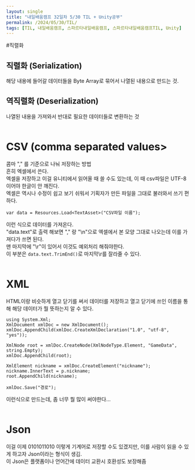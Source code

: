 ```yaml
---
layout: single
title: "내일배움캠프 32일차 5/30 TIL + Unity공부"
permalink: /2024/05/30/TIL/
tags: [TIL, 내일배움캠프, 스파르타내일배움캠프, 스파르타내일배움캠프TIL, Unity]
---
```


#직렬화
## 직렬화 (Serialization)
해당 내용에 들어갈 데이터들을 Byte Array로 묶어서 나열된 내용으로 만드는 것.  
## 역직렬화 (Deserialization)
나열된 내용을 가져와서 반대로 필요한 데이터들로 변환하는 것  
<br>

# CSV (comma separated values>
콤마 "," 를 기준으로 나눠 저장하는 방법  
흔히 엑셀에서 쓴다.  
엑셀을 저장하고 이걸 유니티에서 읽어올 때 쓸 수도 있는데, 이 때 csv파일은 UTF-8 이어야 한글이 안 깨진다.  
엑셀은 역시나 수정이 쉽고 보기 쉬워서 기획자가 만든 파일을 그대로 불러와서 쓰기 편하다.  
```
var data = Resources.Load<TextAsset>("CSV파일 이름");
```
이런 식으로 데이터를 가져온다.  
"data.text"로 출력 해보면 "," 랑 "\n"으로 엑셀에서 본 모양 그대로 나오는데 이를 가져다가 쓰면 된다.  
맨 마지막에 "\r"이 있어서 이것도 예외처리 해줘야한다.  
이 부분은 ``` data.text.TrimEnd() ```로 마지막\r를 잘라줄 수 있다.  
<br>

# XML
HTML이랑 비슷하게 열고 닫기를 써서 데이터를 저장하고 열고 닫기에 쓰인 이름을 통해 해당 데이터가 뭘 뜻하는지 알 수 있다.  
```
using System.Xml;
XmlDocument xmlDoc = new XmlDocument();
xmlDoc.AppendChild(xmlDoc.CreateXmlDeclaration("1.0", "utf-8", "yes"));

XmlNode root = xmlDoc.CreateNode(XmlNodeType.Element, "GameData", string.Empty);
xmlDoc.AppendChild(root);

XmlElement nickname = xmlDoc.CreateElement("nickname");
nickname.InnerText = p.nickname;
root.AppendChild(nickname);

xmlDoc.Save("경로");
```
이런식으로 만드는데, 좀 너무 뭘 많이 써야한다...  
<br>

# Json
이걸 이제 0101011010 이렇게 기계어로 저장할 수도 있겠지만, 이를 사람이 읽을 수 있게 하고자 Json이라는 형식이 생김.  
이 Json은 플랫폼이나 언어간에 데이터 교환시 호환성도 보장해줌  

<br>
